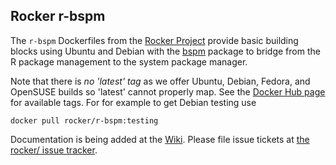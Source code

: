 ## Rocker r-bspm

The `r-bspm` Dockerfiles from the [Rocker Project](https://www.rocker-project.org/)
provide basic building blocks using Ubuntu and Debian with the
[bspm](https://cran.r-project.org/package=bspm) package to bridge from the R package
management to the system package manager.

Note that there is _no 'latest' tag_ as we offer Ubuntu, Debian, Fedora, and
OpenSUSE builds so 'latest' cannot properly map.  See the [Docker Hub
page](https://hub.docker.com/r/rocker/r-bspm/tags) for available tags. For
for example to get Debian testing use

    docker pull rocker/r-bspm:testing

Documentation is being added at the [Wiki](https://github.com/rocker-org/rocker/wiki). Please file
issue tickets at [the rocker/ issue tracker](https://github.com/rocker-org/rocker/issues). 
